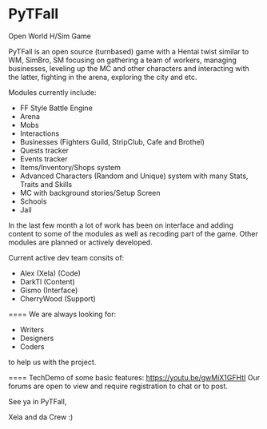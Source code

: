 # PyTFall
Open World H/Sim Game

PyTFall is an open source (turnbased) game with a Hentai twist similar to WM, SimBro, SM focusing on 
gathering a team of workers, managing businesses, leveling up the MC and other characters and interacting with the latter,
fighting in the arena, exploring the city and etc.

Modules currently include:

- FF Style Battle Engine
- Arena
- Mobs
- Interactions
- Businesses (Fighters Guild, StripClub, Cafe and Brothel)
- Quests tracker
- Events tracker
- Items/Inventory/Shops system
- Advanced Characters (Random and Unique) system with many Stats, Traits and Skills
- MC with background stories/Setup Screen
- Schools
- Jail

In the last few month a lot of work has been on interface and adding content to some of the modules
as well as recoding part of the game. Other modules are planned or actively developed.


Current active dev team consits of:
- Alex (Xela) (Code)
- DarkTl (Content)
- Gismo (Interface)
- CherryWood (Support)

====
We are always looking for:

- Writers
- Designers
- Coders

to help us with the project.

====
TechDemo of some basic features: https://youtu.be/gwMiX1GFHtI
Our forums are open to view and require registration to chat or to post.


See ya in PyTFall,

Xela and da Crew :)
